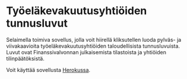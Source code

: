 # Työeläkevakuutusyhtiöiden tunnusluvut
Selaimella toimiva sovellus, jolla voit hiirellä kliksutellen luoda pylväs- ja
viivakaavioita työeläkevakuutusyhtiöiden taloudellisista tunnusluvuista. Luvut
ovat Finanssivalvonnan julkaisemista tilastoista ja yhtiöiden tilinpäätöksistä.

Voit käyttää sovellusta [Herokussa](https://tunnusluvut.herokuapp.com/).